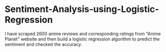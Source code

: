 # Sentiment-Analysis-using-Logistic-Regression

I have scraped 2600 anime reviews and corresponding ratings from "Anime Planet" website and then build a logistic regression algorithm to predict the sentiment and checked the accuracy.
